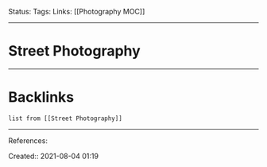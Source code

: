 Status:
Tags:
Links: [[Photography MOC]]
___
# Street Photography
___
# Backlinks
```dataview
list from [[Street Photography]]
```
___
References:

Created:: 2021-08-04 01:19
